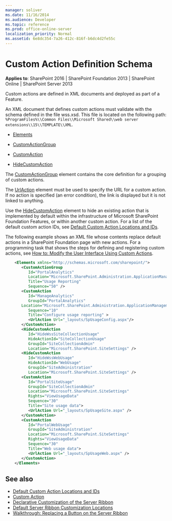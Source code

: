 ```yaml
---
manager: soliver
ms.date: 11/16/2014
ms.audience: Developer
ms.topic: reference
ms.prod: office-online-server
localization_priority: Normal
ms.assetid: 6e8dc354-7a26-412c-816f-b6dc4d2fe55c
---
```


# Custom Action Definition Schema

**Applies to**: SharePoint 2016 | SharePoint Foundation 2013 | SharePoint Online | SharePoint Server 2013

Custom actions are defined in XML documents and deployed as part of a Feature.

An XML document that defines custom actions must validate with the schema defined in the file wss.xsd. This file is located on the following path: `%ProgramFiles%\\Common Files\\Microsoft Shared\\web server extensions\\15\\TEMPLATE\\XML`.

- [Elements](elements-element-custom-action.md)

- [CustomActionGroup](customactiongroup-element-custom-action.md)

- [CustomAction](customaction-element.md)

- [HideCustomAction](hidecustomaction-element.md)

The [CustomActionGroup](customactiongroup-element-custom-action.md) element contains the core definition for a grouping of custom actions.

The [UrlAction](urlaction-element.md) element must be used to specify the URL for a custom action. If no action is specified (an error condition), the link is displayed but it is not linked to anything.

Use the [HideCustomAction](hidecustomaction-element.md) element to hide an existing action that is implemented by default within the infrastructure of Microsoft SharePoint Foundation Features, or within another custom action. For a list of the default custom action IDs, see [Default Custom Action Locations and IDs](default-custom-action-locations-and-ids.md).

The following example shows an XML file whose contents replace default actions in a SharePoint Foundation page with new actions. For a programming task that shows the steps for defining and registering custom actions, see [How to: Modify the User Interface Using Custom Actions](https://msdn.microsoft.com/library/b2403912-161d-408f-90ae-6b95c014d054(Office.15).aspx).

```XML 
    <Elements xmlns="http://schemas.microsoft.com/sharepoint/">
       <CustomActionGroup 
          Id="PortalAnalytics"
          Location="Microsoft.SharePoint.Administration.ApplicationManagement"
          Title="Usage Reporting"
          Sequence="50" />
       <CustomAction 
          Id="ManageAnalytics"
          GroupId="PortalAnalytics"
       Location="Microsoft.SharePoint.Administration.ApplicationManagement"
          Sequence="10" 
          Title="Configure usage reporting" >
          <UrlAction Url="_layouts/SpUsageConfig.aspx"/>
       </CustomAction>
       <HideCustomAction
          Id="HideWssSiteCollectionUsage"
          HideActionId="SiteCollectionUsage"
          GroupId="SiteCollectionAdmin"
          Location="Microsoft.SharePoint.SiteSettings" />
       <HideCustomAction
          Id="HideWssWebUsage"
          HideActionId="WebUsage"
          GroupId="SiteAdministration"
          Location="Microsoft.SharePoint.SiteSettings" />
       <CustomAction
          Id="PortalSiteUsage"
          GroupId="SiteCollectionAdmin"
          Location="Microsoft.SharePoint.SiteSettings"
          Rights="ViewUsageData"
          Sequence="30"
          Title="Site usage data">
          <UrlAction Url="_layouts/SpUsageSite.aspx" />
       </CustomAction>
       <CustomAction
          Id="PortalWebUsage"
          GroupId="SiteAdministration"
          Location="Microsoft.SharePoint.SiteSettings"
          Rights="ViewUsageData"
          Sequence="30"
          Title="Web usage data">
          <UrlAction Url="_layouts/SpUsageWeb.aspx" />
       </CustomAction>
    </Elements>
```

## See also

- [Default Custom Action Locations and IDs](default-custom-action-locations-and-ids.md)
- [Custom Action](https://msdn.microsoft.com/library/961f74b3-77c7-4e3d-ba4c-e7a13ed95b5f(Office.15).aspx)
- [Declarative Customization of the Server Ribbon](https://msdn.microsoft.com/library/520af36e-2675-4a35-a837-a95f7265bac8(Office.15).aspx)
- [Default Server Ribbon Customization Locations](https://msdn.microsoft.com/library/9ca6e4cc-9c51-4579-8f57-cf5aa59de5fd(Office.15).aspx)
- [Walkthrough: Replacing a Button on the Server Ribbon](https://msdn.microsoft.com/library/93841d22-954c-4352-b81a-0d7bbdafc247(Office.15).aspx)








